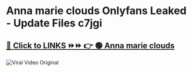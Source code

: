 
 # Anna marie clouds Onlyfans Leaked - Update Files c7jgi

## <h2><a href="https://clipsfans.com/Anna_marie_clouds&ref=git">🔗 Click to LINKS ⏩⏩ 👉 🟢 Anna marie clouds </a></h2>

<a href="https://clipsfans.com/Anna_marie_clouds&ref=git" rel="nofollow" data-target="animated-image.originalLink"><img src="https://i.ibb.co.com/xMMVF88/686577567.gif" alt="Viral Video Original" style="max-width: 100%; display: inline-block;" data-target="animated-image.originalImage"></a>

